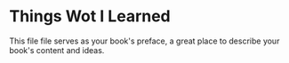 # Things Wot I Learned

This file file serves as your book's preface, a great place to describe your book's content and ideas.

